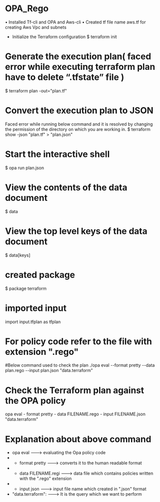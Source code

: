 # OPA_Rego

•	Installed Tf-cli and OPA and Aws-cli
•	Created tf file name aws.tf for creating Aws Vpc and subnets
* Initialize the Terraform configuration
$ terraform init
# Generate the execution plan( faced error while executing terraform plan have to delete “.tfstate” file )
$ terraform plan -out="plan.tf"
# Convert the execution plan to JSON
Faced error while running below command and it is resolved by changing the permission of the directory on which you are working in.
$ terraform show -json "plan.tf" > "plan.json"
# Start the interactive shell
$ opa run plan.json
# View the contents of the data document
$ data
# View the top level keys of the data document
$ data[keys]
# created package
$ package terraform
# imported input
import input.tfplan as tfplan
# For policy code refer to the file with extension ".rego"
#Below command used to check the plan
./opa eval --format pretty --data plan.rego --input plan.json "data.terraform"
# Check the Terraform plan against the OPA policy
opa eval - format pretty - data FILENAME.rego - input FILENAME.json "data.terraform"
# Explanation about above command
* opa eval ---> evaluating the Opa policy code
* - format pretty ---> converts it to the human readable format
* - data FILENAME.regi ---> data file which contains policies written with the ".rego" extension
* - input json ---> input file name which created in ".json" format
* "data.terraform": ---> It is the query which we want to perform 
